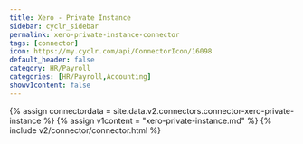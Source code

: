 ```yaml
---
title: Xero - Private Instance
sidebar: cyclr_sidebar
permalink: xero-private-instance-connector
tags: [connector]
icon: https://my.cyclr.com/api/ConnectorIcon/16098
default_header: false
category: HR/Payroll
categories: [HR/Payroll,Accounting]
showv1content: false
---
```

{% assign connectordata = site.data.v2.connectors.connector-xero-private-instance %}
{% assign v1content = "xero-private-instance.md" %}
{% include v2/connector/connector.html %}	